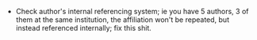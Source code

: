* Check author's internal referencing system; ie you have 5 authors, 3 of them at the same institution, the affiliation won't be repeated, but instead referenced internally; fix this shit.
